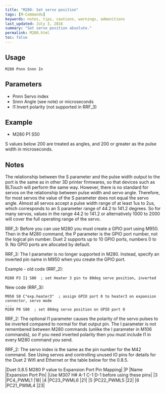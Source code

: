 ```yaml
---
title: "M280: Set servo position" 
tags: [M-Commands]
keywords: notes, tips, cautions, warnings, admonitions
last_updated: July 3, 2016
summary: "Set servo position absolute."
permalink: M280.html
toc: false
---
```



## Usage ##
```
M280 Pnnn Snnn In
```

## Parameters ##

+ Pnnn Servo index
+ Snnn Angle (see note) or microseconds
+ I1 Invert polarity (not supported in RRF_3)

## Example ##

+ M280 P1 S50

S values below 200 are treated as angles, and 200 or greater as the pulse width in microseconds.

## Notes ##

The relationship between the S parameter and the pulse width output to the port is the same as in other 3D printer firmwares, so that devices such as BLTouch will perform the same way. However, there is no standard for servos on the relationship between pulse width and servo angle. Therefore, for most servos the value of the S parameter does not equal the servo angle. Almost all servos accept a pulse width range of at least 1us to 2us, which corresponds to an S parameter range of 44.2 to 141.2 degrees. So for many servos, values in the range 44.2 to 141.2 or alternatively 1000 to 2000 will cover the full operating range of the servo.

RRF_3: Before you can use M280 you must create a GPIO port using M950. Then in the M280 command, the P parameter is the GPIO port number, not the logical pin number. Duet 2 supports up to 10 GPIO ports, numbers 0 to 9. No GPIO ports are allocated by default.

RRF_3: The I parameter is no longer supported in M280. Instead, specify an inverted pin name in M950 when you create the GPIO port.

Example - old code (RRF_2):

```
M280 P3 I1 S80  ; set Heater 3 pin to 80deg servo position, inverted
```

New code (RRF_3):

```
M950 S0 C"exp.heater3"  ; assign GPIO port 0 to heater3 on expansion connector, servo mode
...
M280 P0 S80  ; set 80deg servo position on GPIO port 0
```

RRF_2: The optional I1 parameter causes the polarity of the servo pulses to be inverted compared to normal for that output pin. The I parameter is not remembered between M280 commands (unlike the I parameter in M106 commands), so if you need inverted polarity then you must include I1 in every M280 command you send.

RRF_2: The servo index is the same as the pin number for the M42 command. See Using servos and controlling unused IO pins for details for the Duet 2 Wifi and Ethernet or the table below for the 0.8.5.

|Duet 0.8.5 M280 P value to Expansion Port Pin Mapping|
|P	|Name	|Expansion Port Pin|
|Use M307 H# A-1 C-1 D-1 before using these pins|
|3	|PC4_PWML1	|18|
|4	|PC23_PWML6	|21|
|5	|PC22_PWML5	|22|
|6	|PC21_PWML4	|23|
